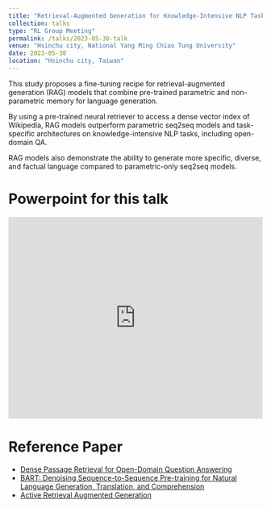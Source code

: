 ```yaml
---
title: "Retrieval-Augmented Generation for Knowledge-Intensive NLP Tasks"
collection: talks
type: "RL Group Meeting"
permalink: /talks/2023-05-30-talk
venue: "Hsinchu city, National Yang Ming Chiao Tung University"
date: 2023-05-30
location: "Hsinchu city, Taiwan"
---
```


This study proposes a fine-tuning recipe for retrieval-augmented generation (RAG) models that combine pre-trained parametric and non-parametric memory for language generation. 

By using a pre-trained neural retriever to access a dense vector index of Wikipedia, RAG models outperform parametric seq2seq models and task-specific architectures on knowledge-intensive NLP tasks, including open-domain QA. 

RAG models also demonstrate the ability to generate more specific, diverse, and factual language compared to parametric-only seq2seq models.

Powerpoint for this talk
=====
<iframe src="https://www.slideshare.net/slideshow/embed_code/key/L88ekc1SuSuK7U?hostedIn=slideshare&page=upload" width="100%" height="400" frameborder="0" marginwidth="0" marginheight="0" scrolling="no"></iframe>

Reference Paper
=====
- [Dense Passage Retrieval for Open-Domain Question Answering](https://aclanthology.org/2020.emnlp-main.550)
- [BART: Denoising Sequence-to-Sequence Pre-training for Natural Language Generation, Translation, and Comprehension](https://aclanthology.org/2020.acl-main.703)
- [Active Retrieval Augmented Generation](https://arxiv.org/abs/2305.06983)